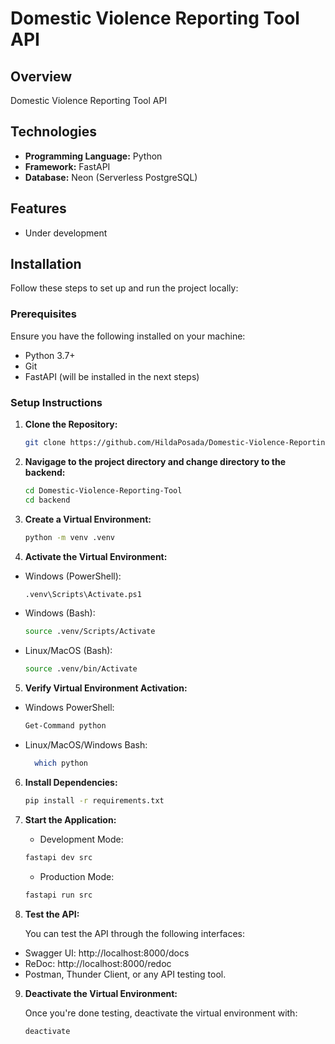 # Domestic Violence Reporting Tool API

## Overview

Domestic Violence Reporting Tool API

## Technologies

- **Programming Language:** Python
- **Framework:** FastAPI
- **Database:** Neon (Serverless PostgreSQL)

## Features

- Under development

## Installation

Follow these steps to set up and run the project locally:

### Prerequisites

Ensure you have the following installed on your machine:

- Python 3.7+
- Git
- FastAPI (will be installed in the next steps)

### Setup Instructions

1. **Clone the Repository:**

   ```bash
   git clone https://github.com/HildaPosada/Domestic-Violence-Reporting-Tool.git
   ```

2. **Navigage to the project directory and change directory to the backend:**

   ```bash
   cd Domestic-Violence-Reporting-Tool
   cd backend
   ```

3. **Create a Virtual Environment:**

   ```bash
   python -m venv .venv
   ```

4. **Activate the Virtual Environment:**

- Windows (PowerShell):

  ```bash
  .venv\Scripts\Activate.ps1
  ```

- Windows (Bash):

  ```bash
  source .venv/Scripts/Activate
  ```

- Linux/MacOS (Bash):
  ```bash
  source .venv/bin/Activate
  ```

5. **Verify Virtual Environment Activation:**

- Windows PowerShell:

  ```bash
  Get-Command python
  ```

- Linux/MacOS/Windows Bash:
  ```bash
    which python
  ```

6. **Install Dependencies:**

   ```bash
   pip install -r requirements.txt
   ```

7. **Start the Application:**

   - Development Mode:

   ```bash
   fastapi dev src
   ```

   - Production Mode:

   ```bash
   fastapi run src
   ```

8. **Test the API:**

   You can test the API through the following interfaces:

- Swagger UI: http://localhost:8000/docs
- ReDoc: http://localhost:8000/redoc
- Postman, Thunder Client, or any API testing tool.

9. **Deactivate the Virtual Environment:**

   Once you're done testing, deactivate the virtual environment with:

   ```
   deactivate
   ```
